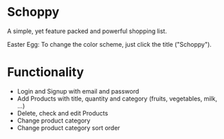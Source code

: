 # Schoppy

A simple, yet feature packed and powerful shopping list.

Easter Egg: To change the color scheme, just click the title ("Schoppy").

# Functionality

- Login and Signup with email and password
- Add Products with title, quantity and category (fruits, vegetables, milk, ...)
- Delete, check and edit Products
- Change product category
- Change product category sort order
